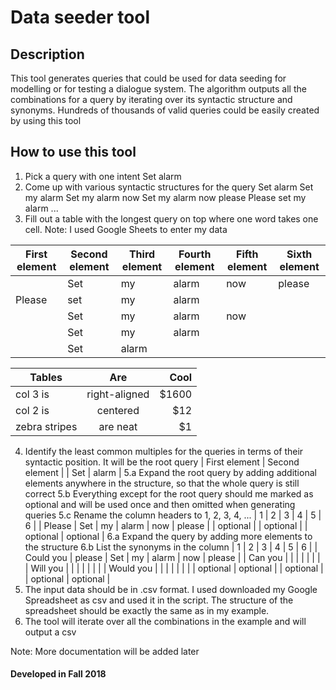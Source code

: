 # Data seeder tool
## Description
This tool generates queries that could be used for data seeding for modelling or for testing a dialogue system.
The algorithm outputs all the combinations for a query by iterating over its syntactic structure and synonyms.
Hundreds of thousands of valid queries could be easily created by using this tool

## How to use this tool
1. Pick a query with one intent
Set alarm
2. Come up with various syntactic structures for the query
Set alarm
Set my alarm
Set my alarm now
Set my alarm now please
Please set my alarm
...
3. Fill out a table with the longest query on top where one word takes one cell. Note: I used Google Sheets to enter my data

| First element  | Second element   | Third element | Fourth element | Fifth element | Sixth element |
| -------------  | -------------    | ------------- | -------------  | ------------- | ------------- |
|                | Set              | my            | alarm          | now           | please        |
| Please         | set              | my            | alarm          |               |               |
|                | Set              | my            | alarm          | now           |               |
|                | Set              | my            | alarm          |               |               |
|                | Set              | alarm         |                |               |               |


| Tables        | Are           | Cool  |
| ------------- |:-------------:| -----:|
| col 3 is      | right-aligned | $1600 |
| col 2 is      | centered      |   $12 |
| zebra stripes | are neat      |    $1 |


4. Identify the least common multiples for the queries in terms of their syntactic position. It will be the root query
| First element  | Second element |
| Set  | alarm  |
5.a Expand the root query by adding additional elements anywhere in the structure, so that the whole query is still correct
5.b Everything except for the root query should me marked as optional and will be used once and then omitted when generating queries
5.c Rename the column headers to 1, 2, 3, 4, ...
| 1  | 2  | 3 | 4 | 5 | 6 |
| Please  | Set  | my | alarm  | now | please |
| optional |  | optional |  | optional | optional |
6.a Expand the query by adding more elements to the structure
6.b List the synonyms in the column
| 1  | 2  | 3 | 4 | 5 | 6 |
| Could you    | please  | Set  | my | alarm  | now | please |
| Can you    |   |   |  |   |  |  |
| Will you    |   |   |  |   |  |  |
| Would you    |   |   |  |   |  |  |
| optional    | optional |  | optional |  | optional | optional |
7. The input data should be in .csv format. I used downloaded my Google Spreadsheet as csv and used it in the script.
The structure of the spreadsheet should be exactly the same as in my example.
8. The tool will iterate over all the combinations in the example and will output a csv

Note: More documentation will be added later

#### Developed in Fall 2018
